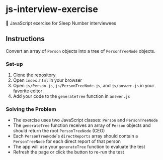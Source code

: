 # js-interview-exercise
:bicyclist: JavaScript exercise for Sleep Number interviewees

## Instructions
Convert an array of `Person` objects into a tree of `PersonTreeNode` objects.

### Set-up

1. Clone the repository
2. Open `index.html` in your browser
3. Open `js/Person.js`, `js/PersonTreeNode.js`, and `js/answer.js` in your favorite editor
4. Add your code to the `generateTree` function in `answer.js`

### Solving the Problem

* The exercise uses two JavaScript classes: `Person` and `PersonTreeNode`
* The `generateTree` function receives an array of `Person` objects and should return the root `PersonTreeNode` (CEO)
* Each `PersonTreeNode`'s `directReports` array should contain a `PersonTreeNode` for each direct report of that person
* The app will use your `generateTree` function to evaluate the test
* Refresh the page or click the button to re-run the test
